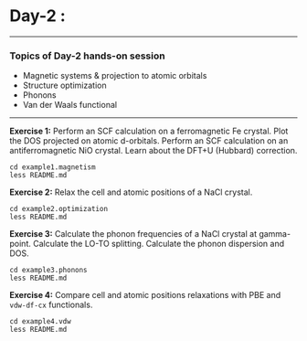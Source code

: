 # Day-2 :
---------

### Topics of Day-2 hands-on session

- Magnetic systems & projection to atomic orbitals
- Structure optimization
- Phonons
- Van der Waals functional

-----------

**Exercise 1:** Perform an SCF calculation
                on a ferromagnetic Fe crystal.
                Plot the DOS projected on atomic d-orbitals.
                Perform an SCF calculation
                on an antiferromagnetic NiO crystal.
                Learn about the DFT+U (Hubbard) correction.

    cd example1.magnetism
    less README.md

**Exercise 2:** Relax the cell and atomic positions
                of a NaCl crystal.

    cd example2.optimization
    less README.md

**Exercise 3:** Calculate the phonon frequencies
                of a NaCl crystal at gamma-point.
                Calculate the LO-TO splitting.
                Calculate the phonon dispersion and DOS.

    cd example3.phonons
    less README.md

**Exercise 4:** Compare cell and atomic positions
                relaxations with PBE and `vdw-df-cx`
                functionals.

    cd example4.vdw
    less README.md
